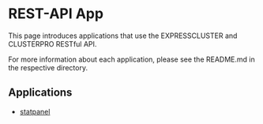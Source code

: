 # REST-API App

This page introduces applications that use the EXPRESSCLUSTER and CLUSTERPRO RESTful API.

For more information about each application, please see the README.md in the respective directory.

## Applications

- [statpanel](statpanel/)
